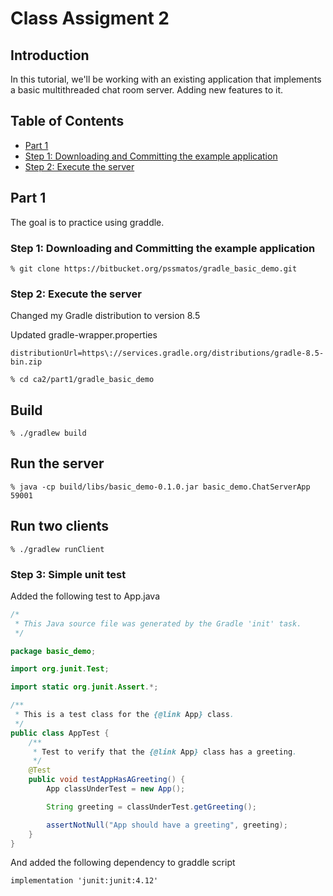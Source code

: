 # Class Assigment 2

## Introduction
In this tutorial, we'll be working with an existing application that implements a basic multithreaded chat room server. Adding new features to it.

## Table of Contents
- [Part 1](#Part-1)
- [Step 1: Downloading and Committing the example application](#step-1-downloading-and-committing-the-example-application-)
- [Step 2: Execute the server](#step-2-execute-the-server)


## Part 1
The goal is to practice using graddle.

### Step 1: Downloading and Committing the example application

    % git clone https://bitbucket.org/pssmatos/gradle_basic_demo.git

### Step 2: Execute the server
Changed my Gradle distribution to version 8.5

Updated gradle-wrapper.properties
``` properties
distributionUrl=https\://services.gradle.org/distributions/gradle-8.5-bin.zip
```

    % cd ca2/part1/gradle_basic_demo

Build
-----
    % ./gradlew build 

Run the server
--------------
    % java -cp build/libs/basic_demo-0.1.0.jar basic_demo.ChatServerApp 59001

Run two clients
------------
    % ./gradlew runClient

### Step 3: Simple unit test
Added the following test to App.java
```java
/*
 * This Java source file was generated by the Gradle 'init' task.
 */

package basic_demo;

import org.junit.Test;

import static org.junit.Assert.*;

/**
 * This is a test class for the {@link App} class.
 */
public class AppTest {
    /**
     * Test to verify that the {@link App} class has a greeting.
     */
    @Test
    public void testAppHasAGreeting() {
        App classUnderTest = new App();

        String greeting = classUnderTest.getGreeting();

        assertNotNull("App should have a greeting", greeting);
    }
}
```
And added the following dependency to graddle script

    implementation 'junit:junit:4.12'

